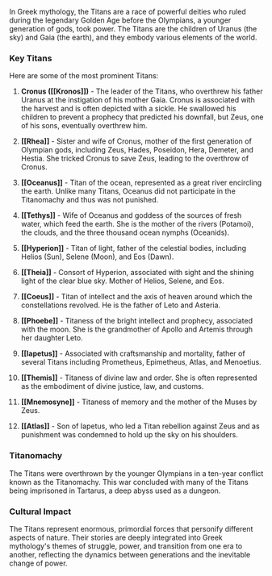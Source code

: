 In Greek mythology, the Titans are a race of powerful deities who ruled during the legendary Golden Age before the Olympians, a younger generation of gods, took power. The Titans are the children of Uranus (the sky) and Gaia (the earth), and they embody various elements of the world.

### Key Titans
Here are some of the most prominent Titans:

1. **Cronus ([[Kronos]])** - The leader of the Titans, who overthrew his father Uranus at the instigation of his mother Gaia. Cronus is associated with the harvest and is often depicted with a sickle. He swallowed his children to prevent a prophecy that predicted his downfall, but Zeus, one of his sons, eventually overthrew him.

2. **[[Rhea]]** - Sister and wife of Cronus, mother of the first generation of Olympian gods, including Zeus, Hades, Poseidon, Hera, Demeter, and Hestia. She tricked Cronus to save Zeus, leading to the overthrow of Cronus.

3. **[[Oceanus]]** - Titan of the ocean, represented as a great river encircling the earth. Unlike many Titans, Oceanus did not participate in the Titanomachy and thus was not punished.

4. **[[Tethys]]** - Wife of Oceanus and goddess of the sources of fresh water, which feed the earth. She is the mother of the rivers (Potamoi), the clouds, and the three thousand ocean nymphs (Oceanids).

5. **[[Hyperion]]** - Titan of light, father of the celestial bodies, including Helios (Sun), Selene (Moon), and Eos (Dawn).

6. **[[Theia]]** - Consort of Hyperion, associated with sight and the shining light of the clear blue sky. Mother of Helios, Selene, and Eos.

7. **[[Coeus]]** - Titan of intellect and the axis of heaven around which the constellations revolved. He is the father of Leto and Asteria.

8. **[[Phoebe]]** - Titaness of the bright intellect and prophecy, associated with the moon. She is the grandmother of Apollo and Artemis through her daughter Leto.

9. **[[Iapetus]]** - Associated with craftsmanship and mortality, father of several Titans including Prometheus, Epimetheus, Atlas, and Menoetius.

10. **[[Themis]]** - Titaness of divine law and order. She is often represented as the embodiment of divine justice, law, and customs.

11. **[[Mnemosyne]]** - Titaness of memory and the mother of the Muses by Zeus.

12. **[[Atlas]]** - Son of Iapetus, who led a Titan rebellion against Zeus and as punishment was condemned to hold up the sky on his shoulders.

### Titanomachy
The Titans were overthrown by the younger Olympians in a ten-year conflict known as the Titanomachy. This war concluded with many of the Titans being imprisoned in Tartarus, a deep abyss used as a dungeon.

### Cultural Impact
The Titans represent enormous, primordial forces that personify different aspects of nature. Their stories are deeply integrated into Greek mythology's themes of struggle, power, and transition from one era to another, reflecting the dynamics between generations and the inevitable change of power.